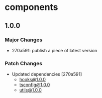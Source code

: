 # components

## 1.0.0

### Major Changes

- 270a591: publish a piece of latest version

### Patch Changes

- Updated dependencies [270a591]
  - hooks@1.0.0
  - tsconfig@1.0.0
  - utils@1.0.0
